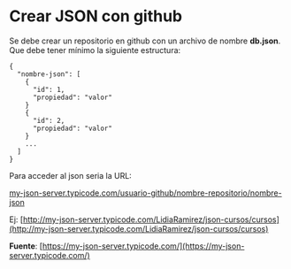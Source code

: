 # Crear JSON con github

Se debe crear un repositorio en github con un archivo de nombre **db.json**. Que debe tener mínimo la siguiente estructura:

```
{
  "nombre-json": [
    {
      "id": 1,
      "propiedad": "valor"
    }
    {
      "id": 2,
      "propiedad": "valor"
    }
    ...
  ]
}
```


Para acceder al json seria la URL:

[my-json-server.typicode.com/usuario-github/nombre-repositorio/nombre-json]()

Ej: [http://my-json-server.typicode.com/LidiaRamirez/json-cursos/cursos](http://my-json-server.typicode.com/LidiaRamirez/json-cursos/cursos)

**Fuente**: [https://my-json-server.typicode.com/](https://my-json-server.typicode.com/)
